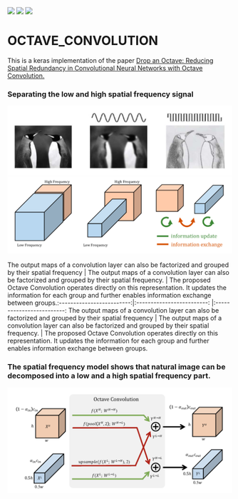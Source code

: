 ![](https://img.shields.io/badge/language-python_keras-orange.svg)
![](https://img.shields.io/badge/progress-70-green.svg)
[![](https://img.shields.io/badge/reference-paper-blue.svg)](https://arxiv.org/abs/1904.05049)
# OCTAVE_CONVOLUTION

This is a keras implementation of the paper [Drop an Octave: Reducing Spatial Redundancy in Convolutional Neural Networks with Octave Convolution.](https://arxiv.org/abs/1904.05049)


### Separating the low and high spatial frequency signal


![](fig/fig1.png)
![](fig/fig2.png)

The output maps of a convolution layer can also be factorized and grouped by their spatial frequency |  The output maps of a convolution layer can also be factorized and grouped by their spatial frequency.  |   The proposed Octave Convolution operates directly on this representation. It updates the information for each group and further enables information exchange between groups.:-------------------------:|:-------------------------: |:-------------------------: 
The output maps of a convolution layer can also be factorized and grouped by their spatial frequency |  The output maps of a convolution layer can also be factorized and grouped by their spatial frequency.  |   The proposed Octave Convolution operates directly on this representation. It updates the information for each group and further enables information exchange between groups.

### The spatial frequency model shows that natural image can be decomposed into a low and a high spatial frequency part. 

![](fig/octave.png)
